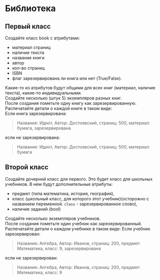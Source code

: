 # Библиотека
## Первый класс
Создайте класс book с атрибутами:  
- материал страниц
- наличие текста
- название книги
- автор
- кол-во страниц
- ISBN
- флаг зарезервирована ли книга или нет (True/False).  
  
Какие-то из атрибутов будут общими для всех книг (материал, наличие текста), какие-то индивидуальными.  
Создайте несколько (штук 5) экземпляров разных книг.  
После создания пометьте одну книгу как зарезервированную.  
Распечатайте детали о каждой книге в таком виде:  
Если книга зарезервирована:
> Название: Идиот, Автор: Достоевский, страниц: 500, материал: бумага, зарезервирована

если не зарезервирована:
> Название: Идиот, Автор: Достоевский, страниц: 500,  материал: бумага

## Второй класс
Создайте дочерний класс для первого. Это будет класс для школьных учебников. В нем будут дополнительные атрибуты: 
- предмет (типа математика, история, география), 
- класс (школьный класс, для которого этот учебник)(осторожно с названием переменной. `class` - зарезервированное слово), 
- наличие заданий (bool)  

Создайте несколько экземпляров учебников.  
После создания пометьте один учебник как зарезервированный.  
Распечатайте детали о каждом учебнике в таком виде:
Если учебник зарезервирован:
> Название: Алгебра, Автор: Иванов, страниц: 200, предмет: Математика, класс: 9, зарезервирована

если не зарезервирован:
> Название: Алгебра, Автор: Иванов, страниц: 200, предмет: Математика, класс: 9

